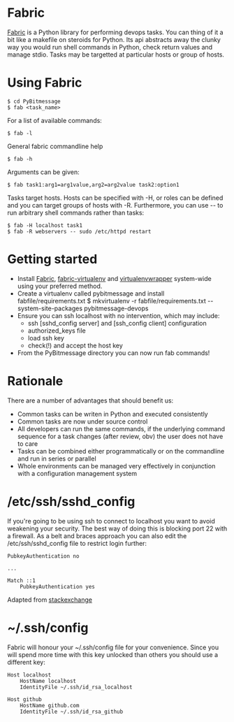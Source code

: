 # Fabric

[Fabric](https://www.fabfile.org) is a Python library for performing devops tasks. You can thing of it a bit like a
makefile on steroids for Python. Its api abstracts away the clunky way you would run shell commands in Python, check
return values and manage stdio. Tasks may be targetted at particular hosts or group of hosts.

# Using Fabric

    $ cd PyBitmessage
    $ fab <task_name>

For a list of available commands:

    $ fab -l

General fabric commandline help

    $ fab -h

Arguments can be given:

    $ fab task1:arg1=arg1value,arg2=arg2value task2:option1

Tasks target hosts. Hosts can be specified with -H, or roles can be defined and you can target groups of hosts with -R.
Furthermore, you can use -- to run arbitrary shell commands rather than tasks:

    $ fab -H localhost task1
    $ fab -R webservers -- sudo /etc/httpd restart

# Getting started

 * Install [Fabric](http://docs.fabfile.org/en/1.14/usage/fab.html), 
   [fabric-virtualenv](https://pypi.org/project/fabric-virtualenv/) and
   [virtualenvwrapper](https://virtualenvwrapper.readthedocs.io/en/latest/) 
   system-wide using your preferred method.
 * Create a virtualenv called pybitmessage and install fabfile/requirements.txt
    $ mkvirtualenv -r fabfile/requirements.txt --system-site-packages pybitmessage-devops
 * Ensure you can ssh localhost with no intervention, which may include:
   * ssh [sshd_config server] and [ssh_config client] configuration
   * authorized_keys file
   * load ssh key
   * check(!) and accept the host key
 * From the PyBitmessage directory you can now run fab commands!

# Rationale

There are a number of advantages that should benefit us:

 * Common tasks can be writen in Python and executed consistently
 * Common tasks are now under source control
 * All developers can run the same commands, if the underlying command sequence for a task changes (after review, obv)
   the user does not have to care
 * Tasks can be combined either programmatically or on the commandline and run in series or parallel
 * Whole environments can be managed very effectively in conjunction with a configuration management system

<a name="sshd_config"></a>
# /etc/ssh/sshd_config

If you're going to be using ssh to connect to localhost you want to avoid weakening your security. The best way of
doing this is blocking port 22 with a firewall. As a belt and braces approach you can also edit the
/etc/ssh/sshd_config file to restrict login further:

```
PubkeyAuthentication no

...

Match ::1
    PubkeyAuthentication yes
```
Adapted from [stackexchange](https://unix.stackexchange.com/questions/406245/limit-ssh-access-to-specific-clients-by-ip-address)

<a name="ssh_config"></a>
# ~/.ssh/config

Fabric will honour your ~/.ssh/config file for your convenience. Since you will spend more time with this key unlocked
than others you should use a different key:

```
Host localhost
    HostName localhost
    IdentityFile ~/.ssh/id_rsa_localhost

Host github
    HostName github.com
    IdentityFile ~/.ssh/id_rsa_github
```
